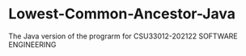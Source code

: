 # Lowest-Common-Ancestor-Java
The Java version of the prograrm for CSU33012-202122 SOFTWARE ENGINEERING
